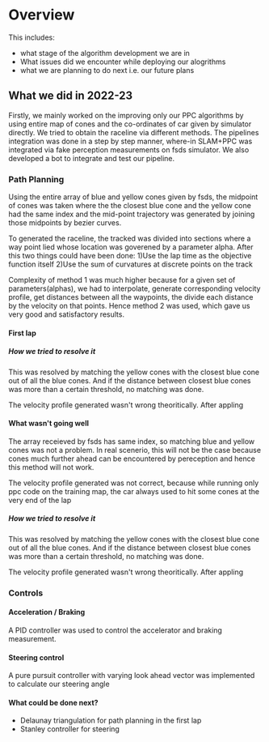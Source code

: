 # Overview
This includes:
- what stage of the algorithm development we are in
- What issues did we encounter while deploying our alogrithms
- what we are planning to do next i.e. our future plans

## What we did in 2022-23

 Firstly, we mainly worked on the improving only our PPC algorithms by using entire map of cones and the co-ordinates of car given by simulator directly. We tried to obtain the raceline via different methods. The pipelines integration was done in a step by step manner, where-in SLAM+PPC was integrated via fake perception measurements on fsds simulator. 
 We also developed a bot to integrate and test our pipeline. 


### Path Planning

Using the entire array of blue and yellow cones given by fsds, the midpoint of cones was taken where the the closest blue cone and the yellow cone had the same index and the mid-point trajectory was generated by joining those midpoints by bezier curves.


To generated the raceline, the tracked was divided into sections where a way point lied whose location was goverened by a parameter alpha. After this two things could have been done:
1)Use the lap time as the objective function itself 
2)Use the sum of curvatures at discrete points on the track

Complexity of method 1 was much higher because for a given set of parameters(alphas), we had to interpolate, generate corresponding velocity profile, get distances between all the waypoints, the divide each distance by the velocity on that points. 
Hence method 2 was used, which gave us very good and satisfactory results. 

#### First lap


##### How we tried to resolve it

This was resolved by matching the yellow cones with the closest blue cone out of all the blue cones. And if the distance between closest blue cones was more than a certain threshold, no matching was done. 

The velocity profile generated wasn't wrong theoritically. After appling
#### What wasn't going well

The array receieved by fsds has same index, so matching blue and yellow cones was not a problem. In real scenerio, this will not be the case because cones much further ahead can be encountered by pereception and hence this method will not work.

The velocity profile generated was not correct, because while running only ppc code on the training map, the car always used to hit some cones at the very end of the lap

##### How we tried to resolve it

This was resolved by matching the yellow cones with the closest blue cone out of all the blue cones. And if the distance between closest blue cones was more than a certain threshold, no matching was done. 

The velocity profile generated wasn't wrong theoritically. After appling


### Controls

#### Acceleration / Braking 
A PID controller was used to control the accelerator and braking measurement.


#### Steering control
A pure pursuit controller with varying look ahead vector was implemented to calculate our steering angle

#### What could be done next?
- Delaunay triangulation for path planning in the first lap
- Stanley controller for steering

